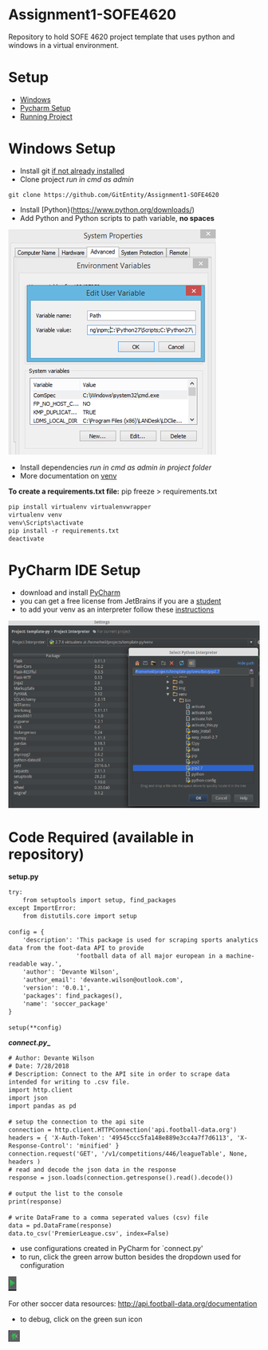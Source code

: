 # Assignment1-SOFE4620
Repository to hold SOFE 4620 project template that uses python and windows in a virtual environment. 

# Setup
- [Windows](#windows-setup)
- [Pycharm Setup](#pycharm-ide-setup)
- [Running Project](#code-required-available-in-repository)

# Windows Setup
- Install git [if not already installed](https://git-scm.com/download/win)
- Clone project *run in cmd as admin*
```
git clone https://github.com/GitEntity/Assignment1-SOFE4620
```
- Install [Python}(https://www.python.org/downloads/)
- Add Python and Python scripts to path variable, **no spaces**

![path](img/path.PNG)

- Install dependencies *run in cmd as admin in project folder*
- More documentation on [venv](http://docs.python-guide.org/en/latest/dev/virtualenvs/)

**__To create a requirements.txt file:__** pip freeze > requirements.txt
```
pip install virtualenv virtualenvwrapper
virtualenv venv
venv\Scripts\activate
pip install -r requirements.txt
deactivate
```


# PyCharm IDE Setup
- download and install [PyCharm](https://www.jetbrains.com/pycharm/)
- you can get a free license from JetBrains if you are a [student](https://www.jetbrains.com/student/)
- to add your venv as an interpreter follow these [instructions](https://www.jetbrains.com/help/pycharm/2016.1/adding-existing-virtual-environment.html)

![VENV Interpreter Setup](img/pycharm-venv.png)

# Code Required (available in repository)

**__setup.py__**
```
try:
    from setuptools import setup, find_packages
except ImportError:
    from distutils.core import setup

config = {
    'description': 'This package is used for scraping sports analytics data from the foot-data API to provide
                   'football data of all major european in a machine-readable way.',
    'author': 'Devante Wilson',
    'author_email': 'devante.wilson@outlook.com',
    'version': '0.0.1',
    'packages': find_packages(),
    'name': 'soccer_package'
}

setup(**config)
```
**_connect.py__**
```
# Author: Devante Wilson
# Date: 7/28/2018
# Description: Connect to the API site in order to scrape data intended for writing to .csv file.
import http.client
import json
import pandas as pd

# setup the connection to the api site
connection = http.client.HTTPConnection('api.football-data.org')
headers = { 'X-Auth-Token': '49545ccc5fa148e889e3cc4a7f7d6113', 'X-Response-Control': 'minified' }
connection.request('GET', '/v1/competitions/446/leagueTable', None, headers )
# read and decode the json data in the response
response = json.loads(connection.getresponse().read().decode())

# output the list to the console
print(response)

# write DataFrame to a comma seperated values (csv) file
data = pd.DataFrame(response)
data.to_csv('PremierLeague.csv', index=False)
```

- use configurations created in PyCharm for `connect.py'
- to run, click the green arrow button besides the dropdown used for configuration

![Run](img/run.png)

For other soccer data resources: http://api.football-data.org/documentation

- to debug, click on the green sun icon

![Debug](img/debug.png)

